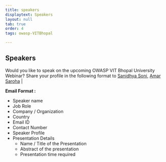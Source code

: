```yaml
---
title: speakers
displaytext: Speakers
layout: null
tab: true
order: 4
tags: owasp-VITBhopal

---
```

## Speakers

Would you like to speak on the upcoming OWASP VIT Bhopal University Webinar? Share your profile in the following format to
[Sanidhya Soni](https://www.linkedin.com/in/sanidhyasonii/), [Amar Saroha](https://in.linkedin.com/in/amar-saroha-786b24338) |


**Email Format :**

- Speaker name
- Job Role
- Company / Organization
- Country
- Email ID
- Contact Number
- Speaker Profile
- Presentation Details
    - Name / Title of the Presentation
    - Abstract of the presentation
    - Presentation time required

